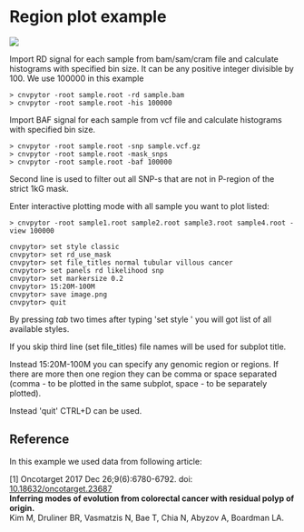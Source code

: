 # Region plot example

<img src="https://raw.githubusercontent.com/abyzovlab/CNVpytor/master/imgs/region.png">

Import RD signal for each sample from bam/sam/cram file and calculate histograms with specified bin size. 
It can be any positive integer divisible by 100. We use 100000 in this example

```
> cnvpytor -root sample.root -rd sample.bam
> cnvpytor -root sample.root -his 100000
```

Import BAF signal for each sample from vcf file and calculate histograms with specified bin size. 

```
> cnvpytor -root sample.root -snp sample.vcf.gz
> cnvpytor -root sample.root -mask_snps
> cnvpytor -root sample.root -baf 100000
```
Second line is used to filter out all SNP-s that are not in P-region of the strict 1kG mask.

Enter interactive plotting mode with all sample you want to plot listed:
```
> cnvpytor -root sample1.root sample2.root sample3.root sample4.root -view 100000

cnvpytor> set style classic
cnvpytor> set rd_use_mask
cnvpytor> set file_titles normal tubular villous cancer
cnvpytor> set panels rd likelihood snp
cnvpytor> set markersize 0.2
cnvpytor> 15:20M-100M
cnvpytor> save image.png
cnvpytor> quit
```

By pressing *tab* two times after typing 'set style ' you will got list of all available styles.

If you skip third line (set file_titles) file names will be used for subplot title.

Instead 15:20M-100M you can specify any genomic region or regions. 
If there are more then one region they can be comma or space separated 
(comma - to be plotted in the same subplot, space - to be separately plotted).

Instead 'quit' CTRL+D can be used.

## Reference

In this example we used data from following article:

[1] Oncotarget 2017 Dec 26;9(6):6780-6792. doi: [10.18632/oncotarget.23687](https://www.doi.org/10.18632/oncotarget.23687)<br>
**Inferring modes of evolution from colorectal cancer with residual polyp of origin.**<br>
Kim M, Druliner BR, Vasmatzis N, Bae T, Chia N, Abyzov A, Boardman LA.
